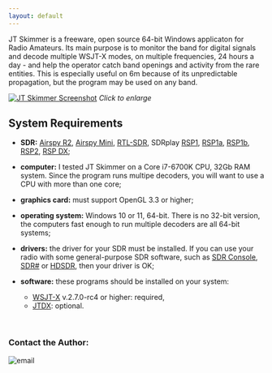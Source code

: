 ```yaml
---
layout: default
---
```


JT Skimmer is a freeware, open source 64-bit Windows applicaton for Radio Amateurs.
Its main purpose is to monitor the band for digital signals and decode multiple
WSJT-X modes, on multiple frequencies, 24 hours a day - and help the operator catch
band openings and activity from the rare entities. This is especially useful on 6m 
because of its unpredictable propagation, but the program may be used on any band.


[![JT Skimmer Screenshot](/assets/images/jtskimmer.png)](/assets/images/jtskimmer.png)
_Click to enlarge_

## System Requirements

- **SDR:** 
  [Airspy R2](https://airspy.com/airspy-r2/),
  [Airspy Mini](https://airspy.com/airspy-mini/),
  [RTL-SDR](https://www.rtl-sdr.com/),
  SDRplay [RSP1](https://www.sdrplay.com/rsp1/),
  [RSP1a](https://www.sdrplay.com/rsp1a/),
  [RSP1b](https://www.sdrplay.com/rsp1b/),
  [RSP2](https://www.sdrplay.com/rsp2/), 
  [RSP DX](https://www.sdrplay.com/rspdx/);

- **computer:** I tested JT Skimmer on a Core i7-6700K CPU, 32Gb RAM system.
  Since the program runs multipe decoders,
  you will want to use a CPU with more than one core;

- **graphics card:** must support OpenGL 3.3 or higher;

- **operating system:** Windows 10 or 11, 64-bit. There is no 32-bit
  version, the computers fast enough to run multiple decoders are all 64-bit systems;

- **drivers:** the driver for your SDR must be installed. If you can use your radio with some
  general-purpose SDR software, such as
  [SDR Console](https://www.sdr-radio.com/console),
  [SDR#](https://airspy.com/download/)
  or [HDSDR](http://hdsdr.de/),
  then your driver is OK;

- **software:** these programs should be installed on your system:
  - [WSJT-X](https://wsjt.sourceforge.io/wsjtx.html) v.2.7.0-rc4 or higher: required,
  - [JTDX](https://sourceforge.net/projects/jtdx/): optional.
  
<br>

### Contact the Author:

![email](/assets/images/email_me.png)